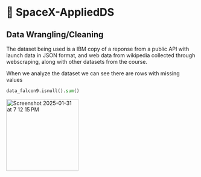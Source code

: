 # 🚀 SpaceX-AppliedDS
## Data Wrangling/Cleaning
The dataset being used is a IBM copy of a reponse from a public API with launch data in JSON format, and web data from wikipedia collected through webscraping, along with other datasets from the course.

When we analyze the dataset we can see there are rows with missing values
```python
data_falcon9.isnull().sum()
```
<img width="191" alt="Screenshot 2025-01-31 at 7 12 15 PM" src="https://github.com/user-attachments/assets/ef2ba6ca-61c1-4aed-a9e9-b71eb6e1b8e7" />
